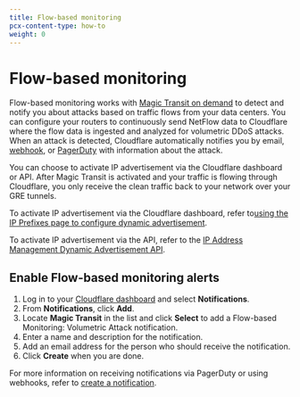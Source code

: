 ```yaml
---
title: Flow-based monitoring
pcx-content-type: how-to
weight: 0
---
```


# Flow-based monitoring

Flow-based monitoring works with [Magic Transit on demand](/magic-transit/on-demand/) to detect and notify you about attacks based on traffic flows from your data centers. You can configure your routers to continuously send NetFlow data to Cloudflare where the flow data is ingested and analyzed for volumetric DDoS attacks. When an attack is detected, Cloudflare automatically notifies you by email, [webhook](/fundamentals/notifications/create-notifications/configure-webhooks), or [PagerDuty](/fundamentals/notifications/create-notifications/create-pagerduty) with information about the attack.

You can choose to activate IP advertisement via the Cloudflare dashboard or API. After Magic Transit is activated and your traffic is flowing through Cloudflare, you only receive the clean traffic back to your network over your GRE tunnels.

To activate IP advertisement via the Cloudflare dashboard, refer to [​using the IP Prefixes page to configure dynamic advertisement](/byoip/how-to/configure-dynamic-advertisement/#use-the-ip-prefixes-page-to-configure-dynamic-advertisement).

To activate IP advertisement via the API, refer to the [IP Address Management Dynamic Advertisement API](https://api.cloudflare.com/#ip-address-management-dynamic-advertisement-properties).

## Enable Flow-based monitoring alerts

1.  Log in to your [Cloudflare dashboard](https://dash.cloudflare.com/login) and select **Notifications**.
2.  From **Notifications**, click **Add**.
3.  Locate **Magic Transit** in the list and click **Select** to add a Flow-based Monitoring: Volumetric Attack notification.
4.  Enter a name and description for the notification.
5.  Add an email address for the person who should receive the notification.
6.  Click **Create** when you are done.

For more information on receiving notifications via PagerDuty or using webhooks, refer to [create a notification](/fundamentals/notifications/create-notifications).
